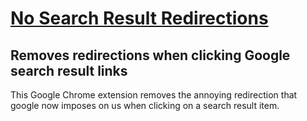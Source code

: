 [No Search Result Redirections](https://chrome.google.com/webstore/detail/giamckcjhikbigkgdigndcaabgjeigfg)
===========================================================================================================

Removes redirections when clicking Google search result links
-------------------------------------------------------------

This Google Chrome extension removes the annoying redirection that google now imposes on us when clicking on a search result item.
